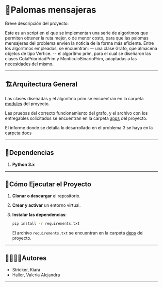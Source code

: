 # 🐍Palomas mensajeras 

Breve descripción del proyecto:

Este es un script en el que se implementan una serie de algoritmos que permiten obtener la ruta mejor, 
o de menor costo, para que las palomas mensajeras del problema envíen la noticia de la forma más eficiente.
Entre los algoritmos empleados, se encuentran: 
-- una clase Grafo, que almacena objetos de tipo Vertice. 
-- el algorítmo prim, para el cual se diseñaron las clases ColaPrioridadPrim y MonticuloBinarioPrim, adaptadas a las necesidades del mismo.

---
## 🏗Arquitectura General

Las clases diseñadas y el algoritmo prim se encuentran en la carpeta [modules](./modules) del proyecto.

Las pruebas del correcto funcionamiento del grafo, y el archivo con los entregables solicitados se encuentran en la carpeta [apps](./apps) del proyecto.

El informe donde se detalla lo desarrollado en el problema 3 se haya en la carpeta [docs](./docs)

---
## 📑Dependencias

1. **Python 3.x**

---
## 🚀Cómo Ejecutar el Proyecto
1. **Clonar o descargar** el repositorio.

2. **Crear y activar** un entorno virtual.

3. **Instalar las dependencias**:
   ```bash
   pip install -r requirements.txt
   ```
   El archivo `requirements.txt` se encuentran en la carpeta [deps](./deps) del proyecto.

---
## 🙎‍♀️🙎‍♂️Autores

- Stricker, Kiara 
- Haller, Valeria Alejandra

---

